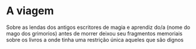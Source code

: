 # A viagem
Sobre as lendas dos antigos escritores de magia e aprendiz do/a (nome do mago dos grimorios) antes de morrer deixou seu fragmentos memoriais sobre os livros a onde tinha uma restrição única aqueles que são dignos 
<!--stackedit_data:
eyJoaXN0b3J5IjpbMTAxOTQ4MDMwNSwxNjMyNjg1NTgyLC0yMD
g4NzQ2NjEyXX0=
-->